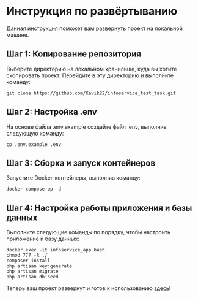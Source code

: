 # Инструкция по развёртыванию

Данная инструкция поможет вам развернуть проект на локальной машине.
## Шаг 1: Копирование репозитория

Выберите директорию на локальном хранилище, куда вы хотите скопировать проект. Перейдите в эту директорию и выполните команду:

 
    git clone https://github.com/Kavik22/infoservice_test_task.git

## Шаг 2: Настройка .env

На основе файла .env.example создайте файл .env, выполнив следующую команду:

 
    cp .env.example .env

## Шаг 3: Сборка и запуск контейнеров

Запустите Docker-контейнеры, выполнив команду:

 
    docker-compose up -d

## Шаг 4: Настройка работы приложения и базы данных

Выполните следующие команды по порядку, чтобы настроить приложение и базу данных:

 
    docker exec -it infoservice_app bash
    chmod 777 -R ./
    composer install
    php artisan key:generate
    php artisan migrate
    php artisan db:seed

Теперь ваш проект развернут и готов к использованию [здесь](http://localhost:8876/)!
